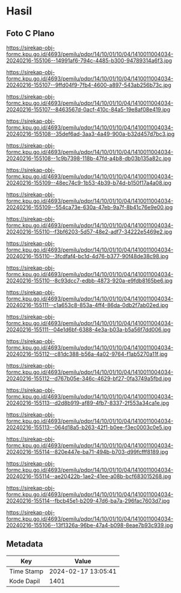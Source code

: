 # Hasil

## Foto C Plano

https://sirekap-obj-formc.kpu.go.id/4693/pemilu/pdpr/14/10/01/10/04/1410011004034-20240216-155106--14991af6-794c-4485-b300-94789314a6f3.jpg

https://sirekap-obj-formc.kpu.go.id/4693/pemilu/pdpr/14/10/01/10/04/1410011004034-20240216-155107--9ffd04f9-7fb4-4600-a897-543ab256b73c.jpg

https://sirekap-obj-formc.kpu.go.id/4693/pemilu/pdpr/14/10/01/10/04/1410011004034-20240216-155107--8463567d-0acf-410c-84a5-19e8af08e419.jpg

https://sirekap-obj-formc.kpu.go.id/4693/pemilu/pdpr/14/10/01/10/04/1410011004034-20240216-155108--35def6ad-3aa3-4a49-900a-b32d457d7bc3.jpg

https://sirekap-obj-formc.kpu.go.id/4693/pemilu/pdpr/14/10/01/10/04/1410011004034-20240216-155108--1c9b7398-118b-47fd-a4b8-db03b135a82c.jpg

https://sirekap-obj-formc.kpu.go.id/4693/pemilu/pdpr/14/10/01/10/04/1410011004034-20240216-155109--48ec74c9-1b53-4b39-b74d-b150f17a4a08.jpg

https://sirekap-obj-formc.kpu.go.id/4693/pemilu/pdpr/14/10/01/10/04/1410011004034-20240216-155109--554ca73e-630a-47eb-9a7f-8b41c76e9e00.jpg

https://sirekap-obj-formc.kpu.go.id/4693/pemilu/pdpr/14/10/01/10/04/1410011004034-20240216-155110--f3bf6203-5d57-48e2-adf7-34222e5469e2.jpg

https://sirekap-obj-formc.kpu.go.id/4693/pemilu/pdpr/14/10/01/10/04/1410011004034-20240216-155110--3fcdfaf4-bc1d-4d76-b377-90f48de38c98.jpg

https://sirekap-obj-formc.kpu.go.id/4693/pemilu/pdpr/14/10/01/10/04/1410011004034-20240216-155110--8c93dcc7-edbb-4873-920a-e9fdb8165be6.jpg

https://sirekap-obj-formc.kpu.go.id/4693/pemilu/pdpr/14/10/01/10/04/1410011004034-20240216-155111--c1a653c8-853a-4ff4-86da-0db2f7ab02ed.jpg

https://sirekap-obj-formc.kpu.go.id/4693/pemilu/pdpr/14/10/01/10/04/1410011004034-20240216-155111--04e1d6bf-6388-4e3a-b03a-b5a56f7dd006.jpg

https://sirekap-obj-formc.kpu.go.id/4693/pemilu/pdpr/14/10/01/10/04/1410011004034-20240216-155112--c81dc388-b56a-4a02-9764-f1ab5270a11f.jpg

https://sirekap-obj-formc.kpu.go.id/4693/pemilu/pdpr/14/10/01/10/04/1410011004034-20240216-155112--d767b05e-346c-4629-bf27-0fa3749a5fbd.jpg

https://sirekap-obj-formc.kpu.go.id/4693/pemilu/pdpr/14/10/01/10/04/1410011004034-20240216-155113--d2d8b919-af89-4fb7-8337-2f553a34ca1e.jpg

https://sirekap-obj-formc.kpu.go.id/4693/pemilu/pdpr/14/10/01/10/04/1410011004034-20240216-155113--064d18a5-b263-42f1-b0ee-f3ec0003c0e5.jpg

https://sirekap-obj-formc.kpu.go.id/4693/pemilu/pdpr/14/10/01/10/04/1410011004034-20240216-155114--820e447e-ba71-494b-b703-d99fcfff8189.jpg

https://sirekap-obj-formc.kpu.go.id/4693/pemilu/pdpr/14/10/01/10/04/1410011004034-20240216-155114--ae20422b-1ae2-41ee-a08b-bcf683015268.jpg

https://sirekap-obj-formc.kpu.go.id/4693/pemilu/pdpr/14/10/01/10/04/1410011004034-20240216-155114--fbcb45e1-b209-47d6-ba7a-296fac7603d7.jpg

https://sirekap-obj-formc.kpu.go.id/4693/pemilu/pdpr/14/10/01/10/04/1410011004034-20240216-155106--13f1326a-96be-47a4-b098-8eae7b93c939.jpg


## Metadata

| Key        | Value               |
| ---------- | ------------------- |
| Time Stamp | 2024-02-17 13:05:41 |
| Kode Dapil | 1401                |



